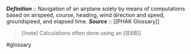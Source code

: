 ***Definition***    :: Navigation of an airplane solely by means of computations based on airspeed, course, heading, wind direction and speed, groundspeed, and elapsed time.
***Source***         :: [[PHAK Glossary]]

> [!note] Calculations often done using an [[E6B]].

#glossary